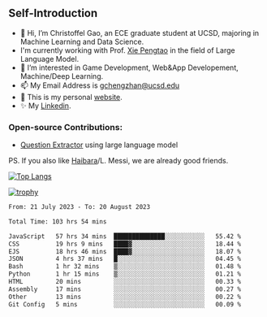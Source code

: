## Self-Introduction
- 👋 Hi, I’m Christoffel Gao, an ECE graduate student at UCSD, majoring in Machine Learning and Data Science.
- I'm currently working with Prof. [Xie Pengtao](https://pengtaoxie.github.io/) in the field of Large Language Model.
- 👀 I’m interested in Game Development, Web&App Developement, Machine/Deep Learning.
- 📫 My Email Address is gchengzhan@ucsd.edu
- 🌱 This is my personal [website](https://gaochengzhan.github.io/).
- ✨ My [Linkedin](https://www.linkedin.com/in/chengzhan-christoffel-gao/).

### Open-source Contributions:
- [Question Extractor](https://github.com/nestordemeure/question_extractor) using large language model

PS. If you also like [Haibara](https://www.detectiveconanworld.com/wiki/Ai_Haibara)/L. Messi, we are already good friends.

[![Top Langs](https://github-readme-stats.vercel.app/api/top-langs/?username=gaochengzhan&layout=compact&exclude_repo=CNN-based-Image-Recognition-for-AsianGiant-Hornets,Machine-Learning-and-Data-Computing-Tongji,NLP-on-Blogs-during-COVID-19-Pandemic,CSE258-Web-Mining-and-Recommder-System,Stock-Prediction-using-LSTM-Model)](https://github.com/anuraghazra/github-readme-stats)

[![trophy](https://github-profile-trophy.vercel.app/?username=gaochengzhan&theme=flat&row=1&margin-w=12)](https://github.com/ryo-ma/github-profile-trophy)

<!--START_SECTION:waka-->

```txt
From: 21 July 2023 - To: 20 August 2023

Total Time: 103 hrs 54 mins

JavaScript   57 hrs 34 mins  ██████████████░░░░░░░░░░░   55.42 %
CSS          19 hrs 9 mins   ████▓░░░░░░░░░░░░░░░░░░░░   18.44 %
EJS          18 hrs 46 mins  ████▓░░░░░░░░░░░░░░░░░░░░   18.07 %
JSON         4 hrs 37 mins   █░░░░░░░░░░░░░░░░░░░░░░░░   04.45 %
Bash         1 hr 32 mins    ▒░░░░░░░░░░░░░░░░░░░░░░░░   01.48 %
Python       1 hr 15 mins    ▒░░░░░░░░░░░░░░░░░░░░░░░░   01.21 %
HTML         20 mins         ░░░░░░░░░░░░░░░░░░░░░░░░░   00.33 %
Assembly     17 mins         ░░░░░░░░░░░░░░░░░░░░░░░░░   00.27 %
Other        13 mins         ░░░░░░░░░░░░░░░░░░░░░░░░░   00.22 %
Git Config   5 mins          ░░░░░░░░░░░░░░░░░░░░░░░░░   00.09 %
```

<!--END_SECTION:waka-->

<!---
gaochengzhan/gaochengzhan is a ✨ special ✨ repository because its `README.md` (this file) appears on your GitHub profile.
You can click the Preview link to take a look at your changes.
--->

